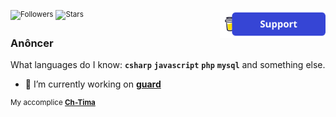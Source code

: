 <sup>
  <a align="right" href="https://www.buymeacoffee.com/anoncer">
    <img src="./btnlogosup.png" height="45" align="right" />
  <a/>
</sup>

<sup>![Followers](https://img.shields.io/github/followers/AN0NCER?label=Followers)</sup>
<sup>![Stars](https://img.shields.io/github/stars/AN0NCER?label=Stars)</sup>


### Anôncer

What languages do I know: **`csharp`** **`javascript`** **`php`** **`mysql`** and something else.

- 🔭  I’m currently working on [**guard**](https://github.com/AN0NCER/guard)

<sup>My accomplice [**Ch-Tima**](https://github.com/Ch-Tima)</sup>

<!--
**AN0NCER/AN0NCER** is a ✨ _special_ ✨ repository because its `README.md` (this file) appears on your GitHub profile.

Here are some ideas to get you started:


- 🌱 I’m currently learning ...
- 👯 I’m looking to collaborate on ...
- 🤔 I’m looking for help with ...
- 💬 Ask me about ...
- 📫 How to reach me: ...
- 😄 Pronouns: ...
- ⚡ Fun fact: ...
-->
